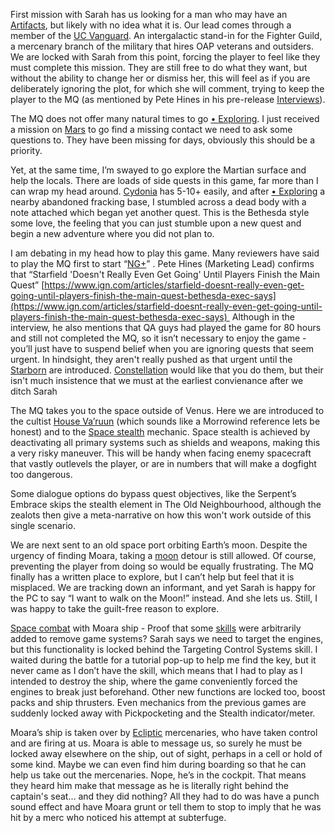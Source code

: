 First mission with Sarah has us looking for a man who may have an [Artifacts](Artifacts.md), but likely with no idea what it is. Our lead comes through a member of the [UC Vanguard](United%20Colonies.md). An intergalactic stand-in for the Fighter Guild, a mercenary branch of the military that hires OAP veterans and outsiders. 
We are locked with Sarah from this point, forcing the player to feel like they must complete this mission. They are still free to do what they want, but without the ability to change her or dismiss her, this will feel as if you are deliberately ignoring the plot, for which she will comment, trying to keep the player to the MQ (as mentioned by Pete Hines in his pre-release [Interviews](Interviews.md)).

The MQ does not offer many natural times to go [• Exploring](•%20Exploring.md). I just received a mission on [Mars](Cydonia.md) to go find a missing contact we need to ask some questions to. They have been missing for days, obviously this should be a priority. 

Yet, at the same time, I’m swayed to go explore the Martian surface and help the locals. There are loads of side quests in this game, far more than I can wrap my head around. [Cydonia](Cydonia.md) has 5-10+ easily, and after [• Exploring](•%20Exploring.md) a nearby abandoned fracking base, I stumbled across a dead body with a note attached which began yet another quest.
	This is the Bethesda style some love, the feeling that you can just stumble upon a new quest and begin a new adventure where you did not plan to.
  
I am debating in my head how to play this game. Many reviewers have said to play the MQ first to start “[NG+](NG+.md)” . 
	Pete Hines (Marketing Lead) confirms that “Starfield 'Doesn't Really Even Get Going' Until Players Finish the Main Quest”
[https://www.ign.com/articles/starfield-doesnt-really-even-get-going-until-players-finish-the-main-quest-bethesda-exec-says](https://www.ign.com/articles/starfield-doesnt-really-even-get-going-until-players-finish-the-main-quest-bethesda-exec-says) 
		Although in the interview, he also mentions that QA guys had played the game for 80 hours and still not completed the MQ, so it isn’t necessary to enjoy the game - you’ll just have to suspend belief when you are ignoring quests that seem urgent.
			In hindsight, they aren't really pushed as that urgent until the [Starborn](Starborn.md) are introduced. [Constellation](Constellation.md) would like that you do them, but their isn't much insistence that we must at the earliest convienance after we ditch Sarah 

The MQ takes you to the space outside of Venus. Here we are introduced to the cultist [House Va’ruun](House%20Va’ruun) (which sounds like a Morrowind reference lets be honest) and to the [Space stealth](Space%20Gameplay.md) mechanic. Space stealth is achieved by deactivating all primary systems such as shields and weapons, making this a very risky maneuver. This will be handy when facing enemy spacecraft that vastly outlevels the player, or are in numbers that will make a dogfight too dangerous.

Some dialogue options do bypass quest objectives, like the Serpent’s Embrace skips the stealth element in The Old Neighbourhood, although the zealots then give a meta-narrative on how this won't work outside of this single scenario.

We are next sent to an old space port orbiting Earth’s moon. 
Despite the urgency of finding Moara, taking a [moon](Luna.md) detour is still allowed. Of course, preventing the player from doing so would be equally frustrating.
The MQ finally has a written place to explore, but I can’t help but feel that it is misplaced. We are tracking down an informant, and yet Sarah is happy for the PC to say “I want to walk on the Moon!” instead. And she lets us. Still, I was happy to take the guilt-free reason to explore.

[Space combat](Space%20Gameplay.md) with Moara ship - Proof that some [skills](Progression.md) were arbitrarily added to remove game systems? Sarah says we need to target the engines, but this functionality is locked behind the Targeting Control Systems skill. I waited during the battle for a tutorial pop-up to help me find the key, but it never came as I don’t have the skill, which means that I had to play as I intended to destroy the ship, where the game conveniently forced the engines to break just beforehand.
Other new functions are locked too, boost packs and ship thrusters. Even mechanics from the previous games are suddenly locked away with Pickpocketing and the Stealth indicator/meter.

Moara’s ship is taken over by [Ecliptic](Ecliptic.md) mercenaries, who have taken control and are firing at us. Moara is able to message us, so surely he must be locked away elsewhere on the ship, out of sight, perhaps in a cell or hold of some kind. Maybe we can even find him during boarding so that he can help us take out the mercenaries. Nope, he’s in the cockpit. That means they heard him make that message as he is literally right behind the captain's seat… and they did nothing?
	All they had to do was have a punch sound effect and have Moara grunt or tell them to stop to imply that he was hit by a merc who noticed his attempt at subterfuge.

